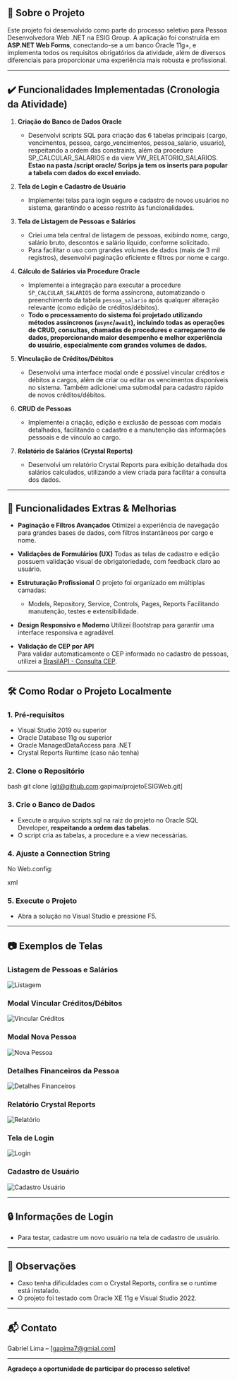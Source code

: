 ## 📑 Sobre o Projeto

Este projeto foi desenvolvido como parte do processo seletivo para Pessoa Desenvolvedora Web .NET na ESIG Group. A aplicação foi construída em **ASP.NET Web Forms**, conectando-se a um banco Oracle 11g+, e implementa todos os requisitos obrigatórios da atividade, além de diversos diferenciais para proporcionar uma experiência mais robusta e profissional.

---

## ✔️ Funcionalidades Implementadas (Cronologia da Atividade)

1. **Criação do Banco de Dados Oracle**

   * Desenvolvi scripts SQL para criação das 6 tabelas principais (cargo, vencimentos, pessoa, cargo_vencimentos, pessoa_salario, usuario), respeitando a ordem das constraints, além da procedure SP_CALCULAR_SALARIOS e da view VW_RELATORIO_SALARIOS.
    **Estao na pasta /script oracle/ Scrips ja tem os inserts para popular a tabela com dados do excel enviado.**
     
2. **Tela de Login e Cadastro de Usuário**

   * Implementei telas para login seguro e cadastro de novos usuários no sistema, garantindo o acesso restrito às funcionalidades.

3. **Tela de Listagem de Pessoas e Salários**

   * Criei uma tela central de listagem de pessoas, exibindo nome, cargo, salário bruto, descontos e salário líquido, conforme solicitado.
   * Para facilitar o uso com grandes volumes de dados (mais de 3 mil registros), desenvolvi paginação eficiente e filtros por nome e cargo.

4. **Cálculo de Salários via Procedure Oracle**

   * Implementei a integração para executar a procedure `SP_CALCULAR_SALARIOS` de forma assíncrona, automatizando o preenchimento da tabela `pessoa_salario` após qualquer alteração relevante (como edição de créditos/débitos).
   - **Todo o processamento do sistema foi projetado utilizando métodos assíncronos (`async`/`await`), incluindo todas as operações de CRUD, consultas, chamadas de procedures e carregamento de dados, proporcionando maior desempenho e melhor experiência do usuário, especialmente com grandes volumes de dados.**

5. **Vinculação de Créditos/Débitos**

   * Desenvolvi uma interface modal onde é possível vincular créditos e débitos a cargos, além de criar ou editar os vencimentos disponíveis no sistema. Também adicionei uma submodal para cadastro rápido de novos créditos/débitos.

6. **CRUD de Pessoas**

   * Implementei a criação, edição e exclusão de pessoas com modais detalhados, facilitando o cadastro e a manutenção das informações pessoais e de vínculo ao cargo.

7. **Relatório de Salários (Crystal Reports)**

   * Desenvolvi um relatório Crystal Reports para exibição detalhada dos salários calculados, utilizando a view criada para facilitar a consulta dos dados.

---

## 💎 Funcionalidades Extras & Melhorias

* **Paginação e Filtros Avançados**
  Otimizei a experiência de navegação para grandes bases de dados, com filtros instantâneos por cargo e nome.

* **Validações de Formulários (UX)**
  Todas as telas de cadastro e edição possuem validação visual de obrigatoriedade, com feedback claro ao usuário.

* **Estruturação Profissional**
  O projeto foi organizado em múltiplas camadas:

  * Models, Repository, Service, Controls, Pages, Reports
    Facilitando manutenção, testes e extensibilidade.

* **Design Responsivo e Moderno**
  Utilizei Bootstrap para garantir uma interface responsiva e agradável.

* **Validação de CEP por API**  
  Para validar automaticamente o CEP informado no cadastro de pessoas, utilizei a [BrasilAPI - Consulta CEP](https://brasilapi.com.br/api/cep/v1/08543070).


---

## 🛠️ Como Rodar o Projeto Localmente

### 1. Pré-requisitos

* Visual Studio 2019 ou superior
* Oracle Database 11g ou superior
* Oracle ManagedDataAccess para .NET
* Crystal Reports Runtime (caso não tenha)

### 2. Clone o Repositório

bash
git clone [git@github.com:gapima/projetoESIGWeb.git]



### 3. Crie o Banco de Dados

* Execute o arquivo scripts.sql na raiz do projeto no Oracle SQL Developer, **respeitando a ordem das tabelas**.
* O script cria as tabelas, a procedure e a view necessárias.

### 4. Ajuste a Connection String

No Web.config:

xml
<connectionStrings>
  <add name="OracleConnection" connectionString="User Id=SEU_USUARIO; Password=SUA_SENHA; Data Source=localhost:1521/xe;" providerName="Oracle.ManagedDataAccess.Client" />
</connectionStrings>



### 5. Execute o Projeto

* Abra a solução no Visual Studio e pressione F5.

---

## 📷 Exemplos de Telas

### Listagem de Pessoas e Salários
![Listagem](/prints/listagem.png)

### Modal Vincular Créditos/Débitos
![Vincular Créditos](/prints/vincVenc.png)

### Modal Nova Pessoa
![Nova Pessoa](/prints/novapessoa.png)

### Detalhes Financeiros da Pessoa
![Detalhes Financeiros](/prints/detalheFinPessoa.png)

### Relatório Crystal Reports
![Relatório](/prints/relatorio.png)

### Tela de Login
![Login](/prints/login.png)

### Cadastro de Usuário
![Cadastro Usuário](/prints/loginCriar.png)

---

## 🔒 Informações de Login

* Para testar, cadastre um novo usuário na tela de cadastro de usuário.

---

## 📝 Observações

* Caso tenha dificuldades com o Crystal Reports, confira se o runtime está instalado.
* O projeto foi testado com Oracle XE 11g e Visual Studio 2022.

---

## 📬 Contato

Gabriel Lima – \[[gapima7@gmial.com](mailto:gapima7@gmial.com)]

---

**Agradeço a oportunidade de participar do processo seletivo!**
